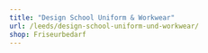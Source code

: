 ```yaml
---
title: "Design School Uniform & Workwear"
url: /leeds/design-school-uniform-und-workwear/
shop: Friseurbedarf
---
```

